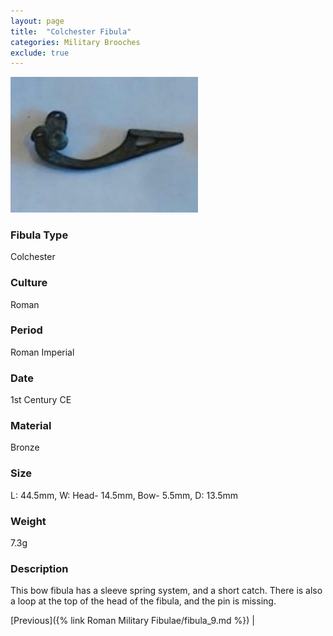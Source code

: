```yaml
---
layout: page
title:  "Colchester Fibula"
categories: Military Brooches
exclude: true
---
```


<img src="fibula/colchester.jpg" alt="photo" width= "300px">

### Fibula Type
Colchester
### Culture
Roman
### Period
 Roman Imperial
### Date
1st Century CE
### Material
 Bronze
### Size
L: 44.5mm, W: Head- 14.5mm, Bow- 5.5mm, D: 13.5mm
### Weight
 7.3g
### Description
 This bow fibula has a sleeve spring system, and a short catch. There is also a loop at the top of the head of the fibula, and the pin is missing.

[Previous]({% link Roman Military Fibulae/fibula_9.md %}) |
